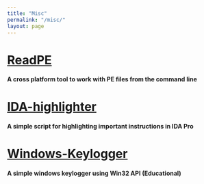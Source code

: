 ```yaml
---
title: "Misc"
permalink: "/misc/"
layout: page
---
```


# **[ReadPE](https://github.com/N1ght-W0lf/readpe)**

#### A cross platform tool to work with PE files from the command line


# **[IDA-highlighter](https://github.com/N1ght-W0lf/ida-highlighter)**

#### A simple script for highlighting important instructions in IDA Pro


# **[Windows-Keylogger](https://github.com/N1ght-W0lf/Windows-Keylogger)**

#### A simple windows keylogger using Win32 API (Educational)
